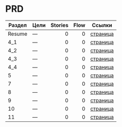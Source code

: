 # PRD

| Раздел | Цели | Stories | Flow | Ссылки |
|---|---|---:|---:|---|
| Resume | — | 0 | 0 | [страница](resume.md) |
| 4_1 | — | 0 | 0 | [страница](4_1.md) |
| 4_2 | — | 0 | 0 | [страница](4_2.md) |
| 4_3 | — | 0 | 0 | [страница](4_3.md) |
| 4_4 | — | 0 | 0 | [страница](4_4.md) |
| 5 | — | 0 | 0 | [страница](5.md) |
| 7 | — | 0 | 0 | [страница](7.md) |
| 8 | — | 0 | 0 | [страница](8.md) |
| 9 | — | 0 | 0 | [страница](9.md) |
| 10 | — | 0 | 0 | [страница](10.md) |
| 11 | — | 0 | 0 | [страница](11.md) |
